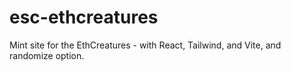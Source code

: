 # esc-ethcreatures
Mint site for the EthCreatures - with React, Tailwind, and Vite, and randomize option.
